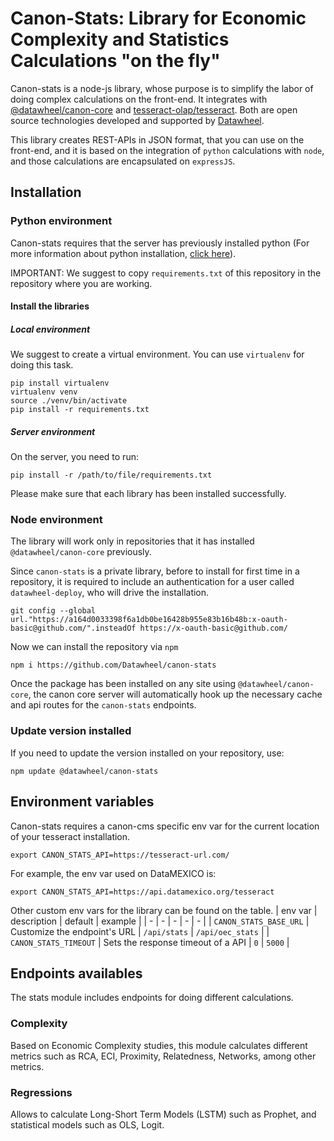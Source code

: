 # Canon-Stats: Library for Economic Complexity and Statistics Calculations "on the fly"

Canon-stats is a node-js library, whose purpose is to simplify the labor of doing complex calculations on the front-end. It integrates with [@datawheel/canon-core](https://github.com/Datawheel/canon) and [tesseract-olap/tesseract](https://github.com/tesseract-olap/tesseract). Both are open source technologies developed and supported by [Datawheel](https://datawheel.us).

This library creates REST-APIs in JSON format, that you can use on the front-end, and it is based on the integration of `python` calculations with `node`, and those calculations are encapsulated on `expressJS`.

## Installation

### Python environment

Canon-stats requires that the server has previously installed python (For more information about python installation, [click here](https://www.python.org/downloads/)).

IMPORTANT: We suggest to copy `requirements.txt` of this repository in the repository where you are working.

#### Install the libraries
##### Local environment

We suggest to create a virtual environment. You can use `virtualenv` for doing this task.
```
pip install virtualenv
virtualenv venv
source ./venv/bin/activate
pip install -r requirements.txt
```
##### Server environment
On the server, you need to run:

```
pip install -r /path/to/file/requirements.txt
```

Please make sure that each library has been installed successfully.

### Node environment

The library will work only in repositories that it has installed `@datawheel/canon-core` previously.

Since `canon-stats` is a private library, before to install for first time in a repository, it is required to include an authentication for a user called `datawheel-deploy`, who will drive the installation.

```
git config --global url."https://a164d0033398f6a1db0be16428b955e83b16b48b:x-oauth-basic@github.com/".insteadOf https://x-oauth-basic@github.com/
```
Now we can install the repository via `npm`
```
npm i https://github.com/Datawheel/canon-stats
```

Once the package has been installed on any site using `@datawheel/canon-core`, the canon core server will automatically hook up the necessary cache and api routes for the `canon-stats` endpoints.

### Update version installed

If you need to update the version installed on your repository, use:
```
npm update @datawheel/canon-stats
```

## Environment variables

Canon-stats requires a canon-cms specific env var for the current location of your  tesseract installation.
```
export CANON_STATS_API=https://tesseract-url.com/
```

For example, the env var used on DataMEXICO is:
```
export CANON_STATS_API=https://api.datamexico.org/tesseract
```
Other custom env vars for the library can be found on the table.
| env var | description | default  | example |
| - | - | - | - | - |
| `CANON_STATS_BASE_URL` | Customize the endpoint's URL | `/api/stats` | `/api/oec_stats` |
| `CANON_STATS_TIMEOUT` | Sets the response timeout of a API | `0` | `5000` |


## Endpoints availables

The stats module includes endpoints for doing different calculations. 

### Complexity
Based on Economic Complexity studies, this module calculates different metrics such as RCA, ECI, Proximity, Relatedness, Networks, among other metrics.

### Regressions
Allows to calculate Long-Short Term Models (LSTM) such as Prophet, and statistical models such as OLS, Logit.